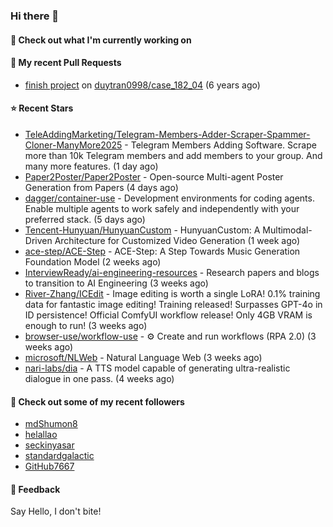 ### Hi there 👋

#### 👷 Check out what I'm currently working on

#### 🔨 My recent Pull Requests

- [finish project](https://github.com/duytran0998/case_182_04/pull/1) on [duytran0998/case_182_04](https://github.com/duytran0998/case_182_04) (6 years ago)

#### ⭐ Recent Stars

- [TeleAddingMarketing/Telegram-Members-Adder-Scraper-Spammer-Cloner-ManyMore2025](https://github.com/TeleAddingMarketing/Telegram-Members-Adder-Scraper-Spammer-Cloner-ManyMore2025) - Telegram Members Adding Software. Scrape more than 10k Telegram members and add members to your group. And many more features. (1 day ago)
- [Paper2Poster/Paper2Poster](https://github.com/Paper2Poster/Paper2Poster) - Open-source Multi-agent Poster Generation from Papers (4 days ago)
- [dagger/container-use](https://github.com/dagger/container-use) - Development environments for coding agents. Enable multiple agents to work safely and independently with your preferred stack. (5 days ago)
- [Tencent-Hunyuan/HunyuanCustom](https://github.com/Tencent-Hunyuan/HunyuanCustom) - HunyuanCustom: A Multimodal-Driven Architecture for Customized Video Generation (1 week ago)
- [ace-step/ACE-Step](https://github.com/ace-step/ACE-Step) - ACE-Step: A Step Towards Music Generation Foundation Model (2 weeks ago)
- [InterviewReady/ai-engineering-resources](https://github.com/InterviewReady/ai-engineering-resources) - Research papers and blogs to transition to AI Engineering (3 weeks ago)
- [River-Zhang/ICEdit](https://github.com/River-Zhang/ICEdit) - Image editing is worth a single LoRA! 0.1% training data for fantastic image editing! Training released! Surpasses GPT-4o in ID persistence! Official ComfyUI workflow release! Only 4GB VRAM is enough to run!  (3 weeks ago)
- [browser-use/workflow-use](https://github.com/browser-use/workflow-use) - ⚙️ Create and run workflows (RPA 2.0) (3 weeks ago)
- [microsoft/NLWeb](https://github.com/microsoft/NLWeb) - Natural Language Web (3 weeks ago)
- [nari-labs/dia](https://github.com/nari-labs/dia) - A TTS model capable of generating ultra-realistic dialogue in one pass. (4 weeks ago)

#### 👯 Check out some of my recent followers

- [mdShumon8](https://github.com/mdShumon8)
- [helallao](https://github.com/helallao)
- [seckinyasar](https://github.com/seckinyasar)
- [standardgalactic](https://github.com/standardgalactic)
- [GitHub7667](https://github.com/GitHub7667)

#### 💬 Feedback

Say Hello, I don't bite!